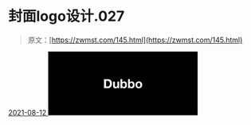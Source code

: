 <!--yml
category: 未分类
date: 0001-01-01 00:00:00
-->

# 封面logo设计.027

> 原文：[https://zwmst.com/145.html](https://zwmst.com/145.html)

   [ <time datetime="2021-08-12T09:21:29+08:00"> 2021-08-12 </time> ](https://zwmst.com/%e5%b0%81%e9%9d%a2logo%e8%ae%be%e8%ae%a1-027)  [![](img/df254eef6795141b59a58789514c28ec.png)](https://zwmst.com/wp-content/uploads/2021/08/1628731289-ce4c6e540af906d.jpeg)